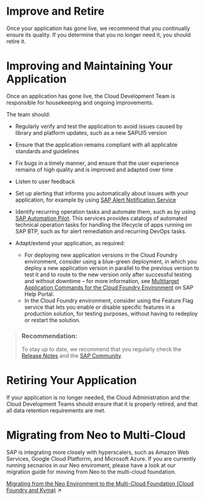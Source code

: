 <!-- loio89ffeab7ea7742fd9a1ad2de4970b077 -->

# Improve and Retire

Once your application has gone live, we recommend that you continually ensure its quality. If you determine that you no longer need it, you should retire it.

 <a name="loio89ffeab7ea7742fd9a1ad2de4970b077 loio069ff72db3624ea3ba06582ad65e3996__loio069ff72db3624ea3ba06582ad65e3996"/>

<!-- loio069ff72db3624ea3ba06582ad65e3996 -->

# Improving and Maintaining Your Application

Once an application has gone live, the Cloud Development Team is responsible for housekeeping and ongoing improvements.

The team should:

-   Regularly verify and test the application to avoid issues caused by library and platform updates, such as a new SAPUI5 version
-   Ensure that the application remains compliant with all applicable standards and guidelines
-   Fix bugs in a timely manner, and ensure that the user experience remains of high quality and is improved and adapted over time
-   Listen to user feedback

-   Set up alerting that informs you automatically about issues with your application, for example by using [SAP Alert Notification Service](https://help.sap.com/viewer/product/ALERT_NOTIFICATION/Cloud)

-   Identify recurring operation tasks and automate them, such as by using [SAP Automation Pilot](https://help.sap.com/viewer/product/AUTOMATION_PILOT/Cloud/en-US). This services provides catalogs of automated technical operation tasks for handling the lifecycle of apps running on SAP BTP, such as for alert remediation and recurring DevOps tasks.

-   Adapt/extend your application, as required:

    -   For deploying new application versions in the Cloud Foundry environment, consider using a blue-green deployment, in which you deploy a new application version in parallel to the previous version to test it and to route to the new version only after successful testing and without downtime – for more information, see [Multitarget Application Commands for the Cloud Foundry Environment](https://help.sap.com/doc/65de2977205c403bbc107264b8eccf4b/Cloud/en-US/65ddb1b51a0642148c6b468a759a8a2e.html) on SAP Help Portal.
    -   In the Cloud Foundry environment, consider using the Feature Flag service that lets you enable or disable specific features in a production solution, for testing purposes, without having to redeploy or restart the solution.


> ### Recommendation:  
> To stay up to date, we recommend that you regularly check the [Release Notes](https://help.sap.com/doc/43b304f99a8145809c78f292bfc0bc58/Cloud/en-US/98bf747111574187a7c76f8ced51cfeb.html) and the [SAP Community](https://www.sap.com/community/topic/cloud-platform.html).

 <a name="loio89ffeab7ea7742fd9a1ad2de4970b077 loio06deb3339dfa4b91aa8ed99a3018303d__loio06deb3339dfa4b91aa8ed99a3018303d"/>

<!-- loio06deb3339dfa4b91aa8ed99a3018303d -->

# Retiring Your Application

If your application is no longer needed, the Cloud Administration and the Cloud Development Teams should ensure that it is properly retired, and that all data retention requirements are met.

 <a name="loio89ffeab7ea7742fd9a1ad2de4970b077 loio13cbe434ce0a48bca14f1112f3db52b7__loio13cbe434ce0a48bca14f1112f3db52b7"/>

<!-- loio13cbe434ce0a48bca14f1112f3db52b7 -->

# Migrating from Neo to Multi-Cloud

SAP is integrating more closely with hyperscalers, such as Amazon Web Services, Google Cloud Platforrm, and Microsoft Azure. If you are currently running secnarios in our Neo enviroment, please have a look at our migration guide for moving from Neo to the multi-cloud foundation.

[Migrating from the Neo Environment to the Multi-Cloud Foundation (Cloud Foundry and Kyma)](https://help.sap.com/viewer/b017fc4f944e4eb5b31501b3d1b6a1f0/Dev/en-US/aae4e0ae1cdf434b908c3c8cf3ea942a.html "Learn why and how to migrate your scenarios on SAP Business Technology Platform (SAP BTP) from the Neo environment to the multi-cloud foundation.") :arrow_upper_right:


